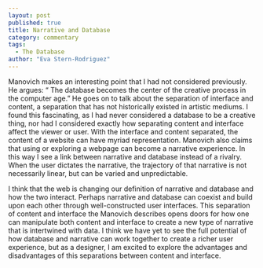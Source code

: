 ```yaml
---
layout: post
published: true
title: Narrative and Database
category: commentary
tags: 
  - The Database
author: "Eva Stern-Rodriguez"
---
```


  Manovich makes an interesting point that I had not considered previously.  He argues: “ The database becomes the center of the creative process in the computer age.” He goes on to talk about the separation of interface and content, a separation that has not historically existed in artistic mediums.   I found this fascinating, as I had never considered a database to be a creative thing, nor had I considered exactly how separating content and interface affect the viewer or user.   With the interface and content separated, the content of a website can have myriad representation.  Manovich also claims that using or exploring a webpage can become a narrative experience.  In this way I see a link between narrative and database instead of a rivalry. When the user dictates the narrative, the trajectory of that narrative is not necessarily linear, but can be varied and unpredictable.  

  I think that the web is changing our definition of narrative and database and how the two interact.  Perhaps narrative and database can coexist and build upon each other through well-constructed user interfaces.  This separation of content and interface the Manovich describes opens doors for how one can manipulate both content and interface to create a new type of narrative that is intertwined with data.  I think we have yet to see the full potential of how database and narrative can work together to create a richer user experience, but as a designer, I am excited to explore the advantages and disadvantages of this separations between content and interface.  
